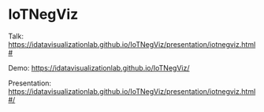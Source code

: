 # IoTNegViz

Talk: https://idatavisualizationlab.github.io/IoTNegViz/presentation/iotnegviz.html#

Demo: https://idatavisualizationlab.github.io/IoTNegViz/

Presentation: https://idatavisualizationlab.github.io/IoTNegViz/presentation/iotnegviz.html#/
